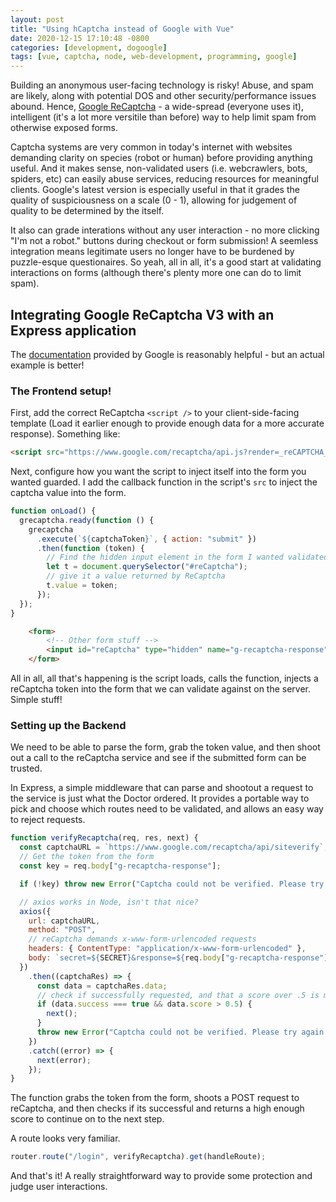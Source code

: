 ```yaml
---
layout: post
title: "Using hCaptcha instead of Google with Vue"
date: 2020-12-15 17:10:48 -0800
categories: [development, dogoogle]
tags: [vue, captcha, node, web-development, programming, google]
---
```


Building an anonymous user-facing technology is risky! Abuse, and spam are likely, along with potential DOS and other security/performance issues abound. Hence, [Google ReCaptcha](https://developers.google.com/recaptcha/) - a wide-spread (everyone uses it), intelligent (it's a lot more versitile than before) way to help limit spam from otherwise exposed forms.

Captcha systems are very common in today's internet with websites demanding clarity on species (robot or human) before providing anything useful. And it makes sense, non-validated users (i.e. webcrawlers, bots, spiders, etc) can easily abuse services, reducing resources for meaningful clients. Google's latest version is especially useful in that it grades the quality of suspiciousness on a scale (0 - 1), allowing for judgement of quality to be determined by the itself.

It also can grade interations without any user interaction - no more clicking "I'm not a robot." buttons during checkout or form submission! A seemless integration means legitimate users no longer have to be burdened by puzzle-esque questionaires. So yeah, all in all, it's a good start at validating interactions on forms (although there's plenty more one can do to limit spam).

## Integrating Google ReCaptcha V3 with an Express application

The [documentation](https://developers.google.com/recaptcha/docs/v3) provided by Google is reasonably helpful - but an actual example is better!

### The Frontend setup!

First, add the correct ReCaptcha `<script />` to your client-side-facing template (Load it earlier enough to provide enough data for a more accurate response). Something like:

```html
<script src="https://www.google.com/recaptcha/api.js?render=_reCAPTCHA_site_key&onload=onLoad&render=explicit"></script>
```

Next, configure how you want the script to inject itself into the form you wanted guarded. I add the callback function in the script's `src` to inject the captcha value into the form.

```javascript
function onLoad() {
  grecaptcha.ready(function () {
    grecaptcha
      .execute(`${captchaToken}`, { action: "submit" })
      .then(function (token) {
        // Find the hidden input element in the form I wanted validated
        let t = document.querySelector("#reCaptcha");
        // give it a value returned by ReCaptcha
        t.value = token;
      });
  });
}
```

```HTML
    <form>
        <!-- Other form stuff -->
        <input id="reCaptcha" type="hidden" name="g-recaptcha-response">
    </form>
```

All in all, all that's happening is the script loads, calls the function, injects a reCaptcha token into the form that we can validate against on the server. Simple stuff!

### Setting up the Backend

We need to be able to parse the form, grab the token value, and then shoot out a call to the reCaptcha service and see if the submitted form can be trusted.

In Express, a simple middleware that can parse and shootout a request to the service is just what the Doctor ordered. It provides a portable way to pick and choose which routes need to be validated, and allows an easy way to reject requests.

```javascript
function verifyRecaptcha(req, res, next) {
  const captchaURL = `https://www.google.com/recaptcha/api/siteverify`;
  // Get the token from the form
  const key = req.body["g-recaptcha-response"];

  if (!key) throw new Error("Captcha could not be verified. Please try again.");

  // axios works in Node, isn't that nice?
  axios({
    url: captchaURL,
    method: "POST",
    // reCaptcha demands x-www-form-urlencoded requests
    headers: { ContentType: "application/x-www-form-urlencoded" },
    body: `secret=${SECRET}&response=${req.body["g-recaptcha-response"]}`,
  })
    .then((captchaRes) => {
      const data = captchaRes.data;
      // check if successfully requested, and that a score over .5 is met
      if (data.success === true && data.score > 0.5) {
        next();
      }
      throw new Error("Captcha could not be verified. Please try again.");
    })
    .catch((error) => {
      next(error);
    });
}
```

The function grabs the token from the form, shoots a POST request to reCaptcha, and then checks if its successful and returns a high enough score to continue on to the next step.

A route looks very familiar.

```javascript
router.route("/login", verifyRecaptcha).get(handleRoute);
```

And that's it! A really straightforward way to provide some protection and judge user interactions.
